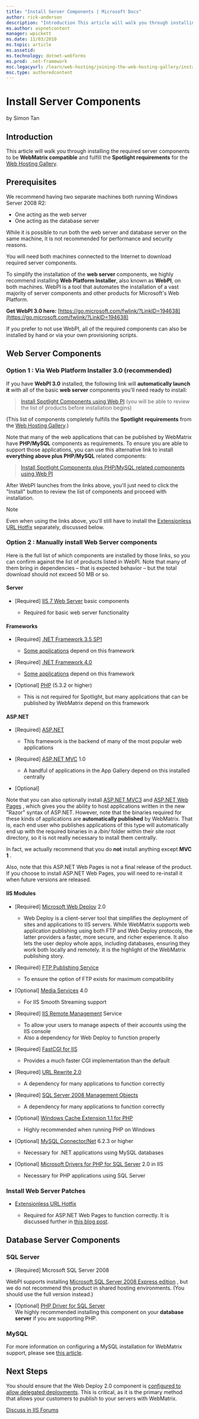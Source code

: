 ```yaml
---
title: "Install Server Components | Microsoft Docs"
author: rick-anderson
description: "Introduction This article will walk you through installing the required server components to be WebMatrix compatible and fulfill the Spotlight requirements f..."
ms.author: aspnetcontent
manager: wpickett
ms.date: 11/03/2010
ms.topic: article
ms.assetid: 
ms.technology: dotnet-webforms
ms.prod: .net-framework
msc.legacyurl: /learn/web-hosting/joining-the-web-hosting-gallery/install-server-components
msc.type: authoredcontent
---
```

Install Server Components
====================
by Simon Tan

## Introduction

This article will walk you through installing the required server components to be **WebMatrix compatible** and fulfill the **Spotlight requirements** for the [Web Hosting Gallery](https://www.microsoft.com/web/hosting "Web Hosting Gallery").
## Prerequisites

We recommend having two separate machines both running Windows Server 2008 R2:

- One acting as the web server
- One acting as the database server

While it is possible to run both the web server and database server on the same machine, it is not recommended for performance and security reasons.

You will need both machines connected to the Internet to download required server components. 

To simplify the installation of the **web server** components, we highly recommend installing **Web Platform Installer**, also known as **WebPI**, on both machines. WebPI is a tool that automates the installation of a vast majority of server components and other products for Microsoft's Web Platform.

**Get WebPI 3.0 here:** [https://go.microsoft.com/fwlink/?LinkID=194638](https://go.microsoft.com/fwlink/?LinkID=194638)

If you prefer to not use WebPI, all of the required components can also be installed by hand or via your own provisioning scripts.

## Web Server Components

### Option 1 : Via Web Platform Installer 3.0 (recommended)

If you have **WebPI 3.0** installed, the following link will **automatically launch it** with all of the basic **web server** components you'll need ready to install:

> [Install Spotlight Components using Web PI](https://www.microsoft.com/web/gallery/install.aspx?appid=WHP_Recommended "Install Components using Web PI") (you will be able to review the list of products before installation begins)


(This list of components completely fulfills the **Spotlight requirements** from the [Web Hosting Gallery](https://www.microsoft.com/web/hosting/home).)

Note that many of the web applications that can be published by WebMatrix have **PHP/MySQL** components as requirements. To ensure you are able to support those applications, you can use this alternative link to install **everything above plus PHP/MySQL** related components:

> [Install Spotlight Components plus PHP/MySQL related components using Web PI](https://www.microsoft.com/web/gallery/install.aspx?appid=IIS7;Tracing;NETFramework35;NETFramework4;ASPNET;MVC;WDeploy;FTPServer;ManagementService;CGI;URLRewrite2;SMO;PHP52;WinCache52;MySQLConnector;SQLDriverPHP52IIS "Install Components including PHP/MySQL components using WebPI")


After WebPI launches from the links above, you'll just need to click the "Install" button to review the list of components and proceed with installation.

> [!NOTE]
> Even when using the links above, you'll still have to install the [Extensionless URL Hotfix](https://support.microsoft.com/kb/980368) separately, discussed below.

### Option 2 : Manually install Web Server components

Here is the full list of which components are installed by those links, so you can confirm against the list of products listed in WebPI. Note that many of them bring in dependencies – that is expected behavior – but the total download should not exceed 50 MB or so.

#### Server

- [Required] [IIS 7 Web Server](https://www.microsoft.com/web/gallery/install.aspx?appsxml=&amp;appid=IIS7;Tracing "IIS 7 basic components") basic components

    - Required for basic web server functionality

#### Frameworks

- [Required] [.NET Framework 3.5 SP1](https://www.microsoft.com/web/gallery/install.aspx?appsxml=&amp;appid=NETFramework35)

    - [Some applications](https://www.microsoft.com/web/gallery/) depend on this framework
- [Required] [.NET Framework 4.0](https://www.microsoft.com/web/gallery/install.aspx?appsxml=&amp;appid=NETFramework40)

    - [Some applications](https://www.microsoft.com/web/gallery/) depend on this framework
- [Optional] [PHP](http://windows.php.net/download/ "PHP for Windows") (5.3.2 or higher) 

    - This is not required for Spotlight, but many applications that can be published by WebMatrix depend on this framework

#### ASP.NET

- [Required] [ASP.NET](https://www.microsoft.com/web/gallery/install.aspx?appsxml=&amp;appid=ASPNET)

    - This framework is the backend of many of the most popular web applications
- [Required] [ASP.NET MVC](https://www.microsoft.com/web/gallery/install.aspx?appsxml=&amp;appid=MVC) 1.0

    - A handful of applications in the App Gallery depend on this installed centrally
- [Optional]  
  
 Note that you can also optionally install     [ASP.NET MVC3](https://www.microsoft.com/web/gallery/install.aspx?appsxml=&amp;appid=MVC3) and     [ASP.NET Web Pages](https://www.microsoft.com/web/gallery/install.aspx?appsxml=&amp;appid=Plan9) , which gives you the ability to host applications written in the new "Razor" syntax of ASP.NET. However, note that the binaries required for these kinds of applications are     **automatically published** by WebMatrix. That is, each end user who publishes applications of this type will automatically end up with the required binaries in a     */bin/*  folder within their site root directory, so it is not really necessary to install them centrally.  
  
 In fact, we actually recommend that you do     **not** install anything except     **MVC 1** .  
  
 Also, note that this ASP.NET Web Pages is not a final release of the product. If you choose to install ASP.NET Web Pages, you will need to re-install it when future versions are released.


#### IIS Modules

- [Required] [Microsoft Web Deploy](https://www.iis.net/downloads/microsoft/web-deploy "Web Deploy") 2.0

    - Web Deploy is a client-server tool that simplifies the deployment of sites and applications to IIS servers. While WebMatrix supports web application publishing using both FTP and Web Deploy protocols, the latter providers a faster, more secure, and richer experience. It also lets the user deploy whole apps, including databases, ensuring they work both locally and remotely. It is the highlight of the WebMatrix publishing story.
- [Required] [FTP Publishing Service](https://www.iis.net/downloads/microsoft/ftp "FTP Publishing Service")

    - To ensure the option of FTP exists for maximum compatibility
- [Optional] [Media Services](https://www.iis.net/overview/choice/integratedmediaplatform "Media Services") 4.0

    - For IIS Smooth Streaming support
- [Required] [IIS Remote Management](https://www.iis.net/downloads/microsoft/iis-manager "IIS Manager for Remote Administration") Service

    - To allow your users to manage aspects of their accounts using the IIS console
    - Also a dependency for Web Deploy to function properly
- [Required] [FastCGI for IIS](https://www.iis.net/downloads/microsoft/fastcgi-for-iis "FastCGI for IIS")

    - Provides a much faster CGI implementation than the default
- [Required] [URL Rewrite 2.0](https://www.iis.net/downloads/microsoft/url-rewrite "URL Rewrite")

    - A dependency for many applications to function correctly
- [Required] [SQL Server 2008 Management Objects](https://www.microsoft.com/downloads/en/details.aspx?FamilyID=ceb4346f-657f-4d28-83f5-aae0c5c83d52 "SQL Server 2008 R2 feature pack")

    - A dependency for many applications to function correctly
- [Optional] [Windows Cache Extension 1.1 for PHP](https://www.iis.net/downloads/microsoft/wincache-extension "Windows Cache Extension for PHP")

    - Highly recommended when running PHP on Windows
- [Optional] [MySQL Connector/Net](http://dev.mysql.com/downloads/connector/net/ "MySQL Connector/NET") 6.2.3 or higher

    - Necessary for .NET applications using MySQL databases
- [Optional] [Microsoft Drivers for PHP for SQL Server](https://www.microsoft.com/downloads/en/details.aspx?FamilyID=80e44913-24b4-4113-8807-caae6cf2ca05 "Microsoft Drivers for PHP for SQL") 2.0 in IIS

    - Necessary for PHP applications using SQL Server

### Install Web Server Patches

- [Extensionless URL Hotfix](https://archive.msdn.microsoft.com/KB2522807)

    - Required for ASP.NET Web Pages to function correctly. It is discussed further in [this blog post](https://blogs.msdn.com/b/tmarq/archive/2010/04/01/asp-net-4-0-enables-routing-of-extensionless-urls-without-impacting-static-requests.aspx).

## Database Server Components

### SQL Server

- [Required] Microsoft SQL Server 2008  
  
 WebPI supports installing     [Microsoft SQL Server 2008 Express edition](https://www.microsoft.com/web/gallery/install.aspx?appsxml=&amp;appid=SqlExpress) , but we do not recommend this product in shared hosting environments. (You should use the full version instead.)
- [Optional] [PHP Driver for SQL Server](https://www.microsoft.com/web/gallery/install.aspx?appsxml=&amp;appid=SQLDriverPHP)  
 We highly recommended installing this component on your     **database server** if you are supporting PHP.

### MySQL

For more information on configuring a MySQL installation for WebMatrix support, please see [this article](setup-mysql-with-webmatrix-support.md "Set up MySQL with WebMatrix support").

## Next Steps

You should ensure that the Web Deploy 2.0 component is [configured to allow delegated deployments](configure-site-for-web-deploy-publishing.md "Configure Web Deploy for delegated deployments"). This is critical, as it is the primary method that allows your customers to publish to your servers with WebMatrix.
  
  
[Discuss in IIS Forums](https://forums.iis.net/1157.aspx)